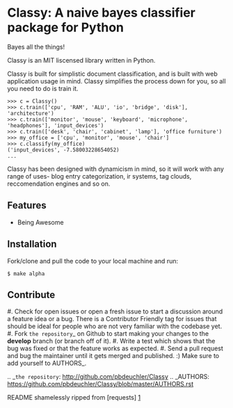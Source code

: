 Classy: A naive bayes classifier package for Python
=========================

Bayes all the things!

Classy is an MIT liscensed library written in Python.

Classy is built for simplistic document classification, and is built with web application usage in mind. Classy simplifies
the process down for you, so all you need to do is train it.


	>>> c = Classy()
	>>> c.train(['cpu', 'RAM', 'ALU', 'io', 'bridge', 'disk'], 'architecture')
	>>> c.train(['monitor', 'mouse', 'keyboard', 'microphone', 'headphones'], 'input_devices')
	>>> c.train(['desk', 'chair', 'cabinet', 'lamp'], 'office furniture')
	>>> my_office = ['cpu', 'monitor', 'mouse', 'chair']
	>>> c.classify(my_office)
	('input_devices', -7.58003228654052)
	...

Classy has been designed with dynamicism in mind, so it will work with any range of uses- blog entry categorization, ir systems, tag clouds, reccomendation engines and so on.


Features
--------

- Being Awesome


Installation
------------

Fork/clone and pull the code to your local machine and run:

	$ make alpha




Contribute
----------
 

#. Check for open issues or open a fresh issue to start a discussion around a feature idea or a bug. There is a Contributor Friendly tag for issues that should be ideal for people who are not very familiar with the codebase yet.
#. Fork `the repository`_ on Github to start making your changes to the **develop** branch (or branch off of it).
#. Write a test which shows that the bug was fixed or that the feature works as expected.
#. Send a pull request and bug the maintainer until it gets merged and published. :) Make sure to add yourself to AUTHORS_.


.. _`the repository`: http://github.com/pbdeuchler/Classy
.. _AUTHORS: https://github.com/pbdeuchler/Classy/blob/master/AUTHORS.rst

README shamelessly ripped from [requests] [1]

[1]: https://github.com/kennethreitz/requests